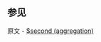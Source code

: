 ## 参见

原文 - [$second (aggregation)]( https://docs.mongodb.com/manual/reference/operator/aggregation/second/ )

